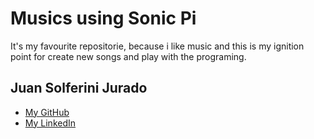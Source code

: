 # Musics using Sonic Pi
It's my favourite repositorie, because i like music and this is my ignition point for create new songs and play with the
programing.

## Juan Solferini Jurado

- [My GitHub](https://github.com/JuanCalavera)
- [My LinkedIn](https://www.linkedin.com/in/juan-jurado-b87036141/)
